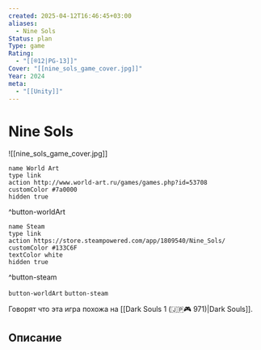 ```yaml
---
created: 2025-04-12T16:46:45+03:00
aliases:
  - Nine Sols
Status: plan
Type: game
Rating:
  - "[[®️12|PG-13]]"
Cover: "[[nine_sols_game_cover.jpg]]"
Year: 2024
meta:
  - "[[Unity]]"
---
```


# Nine Sols

![[nine_sols_game_cover.jpg]]

```button
name World Art
type link
action http://www.world-art.ru/games/games.php?id=53708
customColor #7a0000
hidden true
```
^button-worldArt

```button
name Steam
type link
action https://store.steampowered.com/app/1809540/Nine_Sols/
customColor #133C6F
textColor white
hidden true
```
^button-steam



`button-worldArt` `button-steam`

Говорят что эта игра похожа на [[Dark Souls 1 (🇯🇵🎮 971)|Dark Souls]].

## Описание


